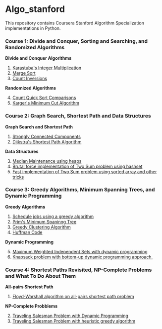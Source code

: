 # Algo_stanford

This repository contains Coursera Stanford Algorithm Specialization implementations in Python.

### Course 1: Divide and Conquer, Sorting and Searching, and Randomized Algorithms
**Divide and Conquer Algorithms**
1. [Karastuba's Integer Multiplication](./C1:%20Divide%20and%20Conquer/Karastuba_mul.py)
2. [Merge Sort](./C1:%20Divide%20and%20Conquer/Merge_sort.py)
3. [Count Inversions](./C1:%20Divide%20and%20Conquer/Count_inversion.py) 

**Randomized Algorithms**

4. [Count Quick Sort Comparisons](./C1:%20Divide%20and%20Conquer/Quick_sort_count.py)
5. [Karger's Minimum Cut Algorithm](./C1:%20Divide%20and%20Conquer/Karger_mincut.py)

### Course 2: Graph Search, Shortest Path and Data Structures
**Graph Search and Shortest Path**
1. [Strongly Connected Components](./C2:%20Graph%20Search/SCC.py)
2. [Dijkstra's Shortest Path Algorithm](./C2:%20Graph%20Search/Dijkstra.py)

**Data Structures**

3. [Median Maintenance using heaps](./C2:%20Graph%20Search/Median_Maintenance.py)
4. [Brutal force implementation of Two Sum problem using hashset](./C2:%20Graph%20Search/two_sum_set.py)
5. [Fast implementation of Two Sum problem using sorted array and other tricks](./C2:%20Graph%20Search/two_sum_array.py)

### Course 3: Greedy Algorithms, Minimum Spanning Trees, and Dynamic Programming
**Greedy Algorithms**

1. [Schedule jobs using a greedy algorithm](./C3:%20Greedy%20Algo/jobs_greedy.py)
2. [Prim's Minimum Spaninng Tree](./C3:%20Greedy%20Algo/MST_Prim.py)
3. [Greedy Clustering Algorithm](./C3:%20Greedy%20Algo/clustering_small.py)
4. [Huffman Code](./C3:%20Greedy%20Algo/huffman.py)

**Dynamic Programming**

5. [Maximum Weighted Independent Sets with dynamic programming](./C3:%20Greedy%20Algo/MWIS.py)
6. [Knapsack problem with bottom-up dynamic programming approach.](./C3:%20Greedy%20Algo/knapsack_small.py)

### Course 4: Shortest Paths Revisited, NP-Complete Problems and What To Do About Them
**All-pairs Shortest Path**

1. [Floyd-Warshall algorithm on all-pairs shortest path problem](./C4:%20Shortest%20Path%20Revisited,%20NP-Complete/apsp.py)

**NP-Complete Probblems**

2. [Traveling Salesman Problem with Dynamic Programming](./C4:%20Shortest%20Path%20Revisited,%20NP-Complete/TSP.py)
3. [Traveling Salesman Problem with heuristic greedy algorithm](./C4:%20Shortest%20Path%20Revisited,%20NP-Complete/tsp_heuristic.py)

